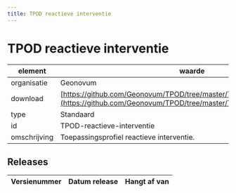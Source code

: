 ```yaml
---
title: TPOD reactieve interventie
---
```


# TPOD reactieve interventie

|element|waarde|
|-----|------|
| organisatie  |Geonovum|
| download  | [https://github.com/Geonovum/TPOD/tree/master/TPOD_Reactieve_interventie](<https://github.com/Geonovum/TPOD/tree/master/TPOD_Reactieve_interventie>)|
| type  |Standaard|
| id  |TPOD-reactieve-interventie|
| omschrijving  |Toepassingsprofiel reactieve interventie.|

## Releases

|Versienummer|Datum release|Hangt af van
|-------|-------|-----|

